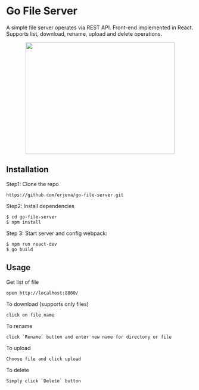# Go File Server

A simple file server operates via REST API. Front-end implemented in React. Supports list, download, rename, upload and delete operations.

<p align="center">
  <img src="https://media.giphy.com/media/YOwRD3MUrLPLf82aPE/giphy.gif" width="400px" height="300px" />
</p>

## Installation

Step1: Clone the repo
```
https://github.com/erjena/go-file-server.git
```
Step2: Install dependencies
```
$ cd go-file-server
$ npm install
```
Step 3: Start server and config webpack:
```
$ npm run react-dev
$ go build 
```

## Usage
Get list of file
```
open http://localhost:8800/
```
To download (supports only files)
```
click on file name
```
To rename
```
click `Rename` button and enter new name for directory or file
```
To upload
```
Choose file and click upload
```
To delete
```
Simply click `Delete` button
```